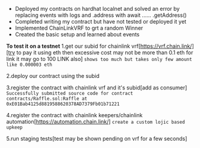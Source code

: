 - Deployed my contracts on hardhat localnet and solved an error by replacing events with logs and .address with await ...... .getAddress()
- Completed writing my contract but have not tested or deployed it yet
- Implemented ChainLinkVRF to grt a random Winner
- Created the basic setup and learned about events

**To test it on a testnet**
1.get our subid for chainlink vrf[https://vrf.chain.link/][try to pay it using eth then excessive cost may not be more than 0.1 eth for link it may go to 100 LINK also]
`shows too much but takes only few amount like 0.000003 eth`

2.deploy our contract using the subid

3.register the contract with chainlink vrf and it's subid[add as consumer]
`Successfully submitted source code for contract`
`contracts/Raffle.sol:Raffle at 0xE01Bab4125d8819588620378AD7379Fb01b71221`

4.register the contract with chainlink keepers/chainlink automation[https://automation.chain.link/]
`create a custom lojic based upkeep`

5.run staging tests[test may be shown pending on vrf for a few seconds]
